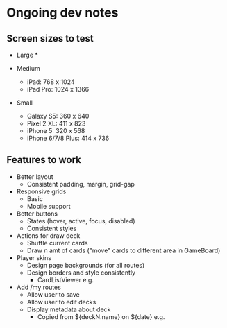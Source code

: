 # Ongoing dev notes

## Screen sizes to test

* Large
	* 

* Medium
	* iPad: 768 x 1024
	* iPad Pro: 1024 x 1366

* Small
	* Galaxy S5: 360 x 640
	* Pixel 2 XL: 411 x 823
	* iPhone 5: 320 x 568
	* iPhone 6/7/8 Plus: 414 x 736

## Features to work

* Better layout
	* Consistent padding, margin, grid-gap
* Responsive grids
	* Basic
	* Mobile support
* Better buttons
	* States (hover, active, focus, disabled)
	* Consistent styles
* Actions for draw deck
	* Shuffle current cards
	* Draw n amt of cards ("move" cards to different area in GameBoard)
* Player skins
	* Design page backgrounds (for all routes)
	* Design borders and style consistently
		* CardListViewer e.g.
* Add /my routes
	* Allow user to save
	* Allow user to edit decks
	* Display metadata about deck
		* Copied from ${deckN.name} on ${date} e.g.
		